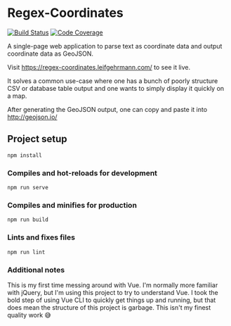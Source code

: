 # Regex-Coordinates

[![Build Status](https://github.com/leifgehrmann/regex-coordinates/workflows/Tests/badge.svg?branch=master)](https://github.com/leifgehrmann/regex-coordinates/actions)
[![Code Coverage](https://codecov.io/gh/leifgehrmann/regex-coordinates/branch/master/graph/badge.svg)](https://codecov.io/gh/leifgehrmann/regex-coordinates)

A single-page web application to parse text as coordinate data and
output coordinate data as GeoJSON.

Visit https://regex-coordinates.leifgehrmann.com/ to see it live.

It solves a common use-case where one has a bunch of poorly structure CSV or
database table output and one wants to simply display it quickly on a map.

After generating the GeoJSON output, one can copy and paste it into
http://geojson.io/

## Project setup
```
npm install
```

### Compiles and hot-reloads for development
```
npm run serve
```

### Compiles and minifies for production
```
npm run build
```

### Lints and fixes files
```
npm run lint
```

### Additional notes

This is my first time messing around with Vue. I'm normally more familiar with
jQuery, but I'm using this project to try to understand Vue.
I took the bold step of using Vue CLI to quickly get things up and
running, but that does mean the structure of this project is garbage.
This isn't my finest quality work 😅
